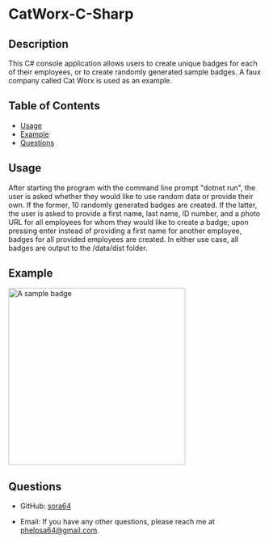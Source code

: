 
  # CatWorx-C-Sharp

  ## Description

  This C# console application allows users to create unique badges for each of their employees, or to create randomly generated sample badges. A faux company called Cat Worx is used as an example.

  ## Table of Contents

  - [Usage](#usage)
  - [Example](#example)
  - [Questions](#questions)

  ## Usage

  After starting the program with the command line prompt "dotnet run", the user is asked whether they would like to use random data or provide their own. If the former, 10 randomly generated badges are created. If the latter, the user is asked to provide a first name, last name, ID number, and a photo URL for all employees for whom they would like to create a badge; upon pressing enter instead of providing a first name for another employee, badges for all provided employees are created. In either use case, all badges are output to the /data/dist folder.

  ## Example
  <img src="data/employeeBadge.png" alt="A sample badge" width="350"/>


  ## Questions

  - GitHub: [sora64](https://github.com/sora64/)

  - Email: If you have any other questions, please reach me at [phelpsa64@gmail.com](mailto:phelpsa64@gmail.com).


  